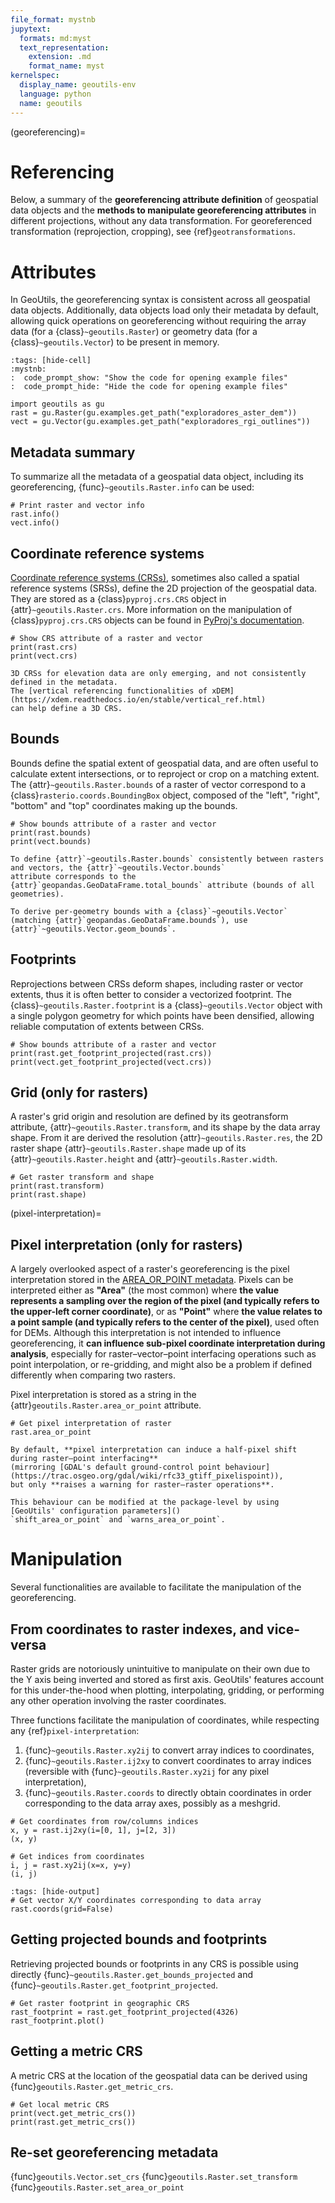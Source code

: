 ```yaml
---
file_format: mystnb
jupytext:
  formats: md:myst
  text_representation:
    extension: .md
    format_name: myst
kernelspec:
  display_name: geoutils-env
  language: python
  name: geoutils
---
```

(georeferencing)=
# Referencing

Below, a summary of the **georeferencing attribute definition** of geospatial data objects and the **methods to manipulate 
georeferencing attributes** in different projections, without any data transformation. For georeferenced transformation 
(reprojection, cropping), see {ref}`geotransformations`.

# Attributes

In GeoUtils, the georeferencing syntax is consistent across all geospatial data objects. Additionally, data objects 
load only their metadata by default, allowing quick operations on georeferencing without requiring the array data 
(for a {class}`~geoutils.Raster`) or geometry data (for a {class}`~geoutils.Vector`) to be present in memory.

```{code-cell} ipython3
:tags: [hide-cell]
:mystnb:
:  code_prompt_show: "Show the code for opening example files"
:  code_prompt_hide: "Hide the code for opening example files"

import geoutils as gu
rast = gu.Raster(gu.examples.get_path("exploradores_aster_dem"))
vect = gu.Vector(gu.examples.get_path("exploradores_rgi_outlines"))
```

## Metadata summary

To summarize all the metadata of a geospatial data object, including its georeferencing, {func}`~geoutils.Raster.info` can be used:

```{code-cell} ipython3
# Print raster and vector info
rast.info()
vect.info()
```

## Coordinate reference systems

[Coordinate reference systems (CRSs)](https://en.wikipedia.org/wiki/Spatial_reference_system), sometimes also called a 
spatial reference systems (SRSs), define the 2D projection of the geospatial data. They are stored as a 
{class}`pyproj.crs.CRS` object in {attr}`~geoutils.Raster.crs`. More information on the manipulation 
of {class}`pyproj.crs.CRS` objects can be found in [PyProj's documentation](https://pyproj4.github.io/pyproj/stable/).

```{code-cell} ipython3
# Show CRS attribute of a raster and vector
print(rast.crs)
print(vect.crs)
```

```{note}
3D CRSs for elevation data are only emerging, and not consistently defined in the metadata.
The [vertical referencing functionalities of xDEM](https://xdem.readthedocs.io/en/stable/vertical_ref.html) 
can help define a 3D CRS.
```

## Bounds

Bounds define the spatial extent of geospatial data, and are often useful to calculate extent intersections, or to reproject or crop on a matching extent.
The {attr}`~geoutils.Raster.bounds` of a raster of vector correspond to a {class}`rasterio.coords.BoundingBox` object, composed of the "left", "right", "bottom" and "top" coordinates making up the bounds.

```{code-cell} ipython3
# Show bounds attribute of a raster and vector
print(rast.bounds)
print(vect.bounds)
```

```{note}
To define {attr}`~geoutils.Raster.bounds` consistently between rasters and vectors, the {attr}`~geoutils.Vector.bounds` 
attribute corresponds to the {attr}`geopandas.GeoDataFrame.total_bounds` attribute (bounds of all geometries).

To derive per-geometry bounds with a {class}`~geoutils.Vector` (matching {attr}`geopandas.GeoDataFrame.bounds`), use 
{attr}`~geoutils.Vector.geom_bounds`.
```

## Footprints

Reprojections between CRSs deform shapes, including raster or vector extents, thus it is often better to consider a 
vectorized footprint. The {class}`~geoutils.Raster.footprint` is a {class}`~geoutils.Vector` object with a single polygon 
geometry for which points have been densified, allowing reliable computation of extents between CRSs.

```{code-cell} ipython3
# Show bounds attribute of a raster and vector
print(rast.get_footprint_projected(rast.crs))
print(vect.get_footprint_projected(vect.crs))
```

## Grid (only for rasters)

A raster's grid origin and resolution are defined by its geotransform attribute, {attr}`~geoutils.Raster.transform`, and its shape by the data array shape.
From it are derived the resolution {attr}`~geoutils.Raster.res`, the 2D raster shape 
{attr}`~geoutils.Raster.shape` made up of its {attr}`~geoutils.Raster.height` and {attr}`~geoutils.Raster.width`.

```{code-cell} ipython3
# Get raster transform and shape
print(rast.transform)
print(rast.shape)
```

(pixel-interpretation)=
## Pixel interpretation (only for rasters)

A largely overlooked aspect of a raster's georeferencing is the pixel interpretation stored in the 
[AREA_OR_POINT metadata](https://gdal.org/user/raster_data_model.html#metadata). 
Pixels can be interpreted either as **"Area"** (the most common) where **the value represents a sampling over the region 
of the pixel (and typically refers to the upper-left corner coordinate)**, or as **"Point"**
where **the value relates to a point sample (and typically refers to the center of the pixel)**, used often for DEMs. 
Although this interpretation is not intended to influence georeferencing, it **can influence sub-pixel coordinate
interpretation during analysis**, especially for raster–vector–point interfacing operations such as point interpolation, 
or re-gridding, and might also be a problem if defined differently when comparing two rasters.

Pixel interpretation is stored as a string in the {attr}`geoutils.Raster.area_or_point` attribute. 

```{code-cell} ipython3
# Get pixel interpretation of raster
rast.area_or_point
```

```{important}
By default, **pixel interpretation can induce a half-pixel shift during raster–point interfacing** 
(mirroring [GDAL's default ground-control point behaviour](https://trac.osgeo.org/gdal/wiki/rfc33_gtiff_pixelispoint)), 
but only **raises a warning for raster–raster operations**.

This behaviour can be modified at the package-level by using [GeoUtils' configuration parameters]() 
`shift_area_or_point` and `warns_area_or_point`.
```

# Manipulation

Several functionalities are available to facilitate the manipulation of the georeferencing.

## From coordinates to raster indexes, and vice-versa

Raster grids are notoriously unintuitive to manipulate on their own due to the Y axis being inverted and stored as first axis.
GeoUtils' features account for this under-the-hood when plotting, interpolating, gridding, or performing any other operation involving the raster coordinates.

Three functions facilitate the manipulation of coordinates, while respecting any {ref}`pixel-interpretation`:

1. {func}`~geoutils.Raster.xy2ij` to convert array indices to coordinates,
2. {func}`~geoutils.Raster.ij2xy` to convert coordinates to array indices (reversible with {func}`~geoutils.Raster.xy2ij` for any pixel interpretation),
3. {func}`~geoutils.Raster.coords` to directly obtain coordinates in order corresponding to the data array axes, possibly as a meshgrid.

```{code-cell} ipython3
# Get coordinates from row/columns indices
x, y = rast.ij2xy(i=[0, 1], j=[2, 3])
(x, y)
```

```{code-cell} ipython3
# Get indices from coordinates
i, j = rast.xy2ij(x=x, y=y)
(i, j)
```

```{code-cell} ipython3
:tags: [hide-output]
# Get vector X/Y coordinates corresponding to data array
rast.coords(grid=False)
```

## Getting projected bounds and footprints

Retrieving projected bounds or footprints in any CRS is possible using directly {func}`~geoutils.Raster.get_bounds_projected` 
and {func}`~geoutils.Raster.get_footprint_projected`.

```{code-cell} ipython3
# Get raster footprint in geographic CRS
rast_footprint = rast.get_footprint_projected(4326)
rast_footprint.plot()
```

## Getting a metric CRS

A metric CRS at the location of the geospatial data can be derived using {func}`geoutils.Raster.get_metric_crs`.

```{code-cell} ipython3
# Get local metric CRS
print(vect.get_metric_crs())
print(rast.get_metric_crs())
```

## Re-set georeferencing metadata

{func}`geoutils.Vector.set_crs`
{func}`geoutils.Raster.set_transform`
{func}`geoutils.Raster.set_area_or_point`



